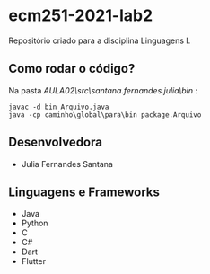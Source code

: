 # ecm251-2021-lab2

Repositório criado para a disciplina Linguagens I.

[comentario]: <> (Isso é um comentario)

## Como rodar o código?

Na pasta *AULA02\src\santana.fernandes.julia\bin* :

    javac -d bin Arquivo.java
    java -cp caminho\global\para\bin package.Arquivo

## Desenvolvedora

- Julia Fernandes Santana

## Linguagens e Frameworks

- Java
- Python
- C
- C#
- Dart
- Flutter
